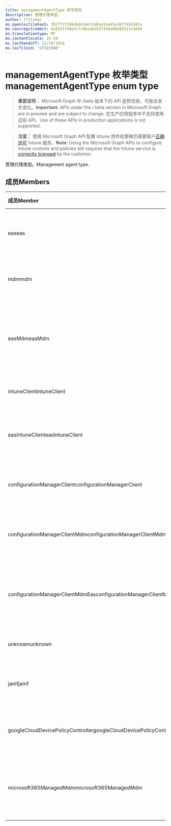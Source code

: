 ```yaml
---
title: managementAgentType 枚举类型
description: 管理代理类型。
author: tfitzmac
ms.openlocfilehash: 702f71f3984bda34e31d0a614e45e387f45b587e
ms.sourcegitcommit: 6a82bf240a3cfc0baabd227349e08a08311e3d44
ms.translationtype: MT
ms.contentlocale: zh-CN
ms.lasthandoff: 12/18/2018
ms.locfileid: "27321586"
---
```

# <a name="managementagenttype-enum-type"></a><span data-ttu-id="97356-103">managementAgentType 枚举类型</span><span class="sxs-lookup"><span data-stu-id="97356-103">managementAgentType enum type</span></span>

> <span data-ttu-id="97356-104">**重要说明：** Microsoft Graph 中 /beta 版本下的 API 是预览版，可能会发生变化。</span><span class="sxs-lookup"><span data-stu-id="97356-104">**Important:** APIs under the / beta version in Microsoft Graph are in preview and are subject to change.</span></span> <span data-ttu-id="97356-105">在生产应用程序中不支持使用这些 API。</span><span class="sxs-lookup"><span data-stu-id="97356-105">Use of these APIs in production applications is not supported.</span></span>

> <span data-ttu-id="97356-106">**注意：** 使用 Microsoft Graph API 配置 Intune 控件和策略仍需要客户[正确许可](https://go.microsoft.com/fwlink/?linkid=839381) Intune 服务。</span><span class="sxs-lookup"><span data-stu-id="97356-106">**Note:** Using the Microsoft Graph APIs to configure Intune controls and policies still requires that the Intune service is [correctly licensed](https://go.microsoft.com/fwlink/?linkid=839381) by the customer.</span></span>

<span data-ttu-id="97356-107">管理代理类型。</span><span class="sxs-lookup"><span data-stu-id="97356-107">Management agent type.</span></span>
## <a name="members"></a><span data-ttu-id="97356-108">成员</span><span class="sxs-lookup"><span data-stu-id="97356-108">Members</span></span>
|<span data-ttu-id="97356-109">成员</span><span class="sxs-lookup"><span data-stu-id="97356-109">Member</span></span>|<span data-ttu-id="97356-110">值</span><span class="sxs-lookup"><span data-stu-id="97356-110">Value</span></span>|<span data-ttu-id="97356-111">说明</span><span class="sxs-lookup"><span data-stu-id="97356-111">Description</span></span>|
|:---|:---|:---|
|<span data-ttu-id="97356-112">eas</span><span class="sxs-lookup"><span data-stu-id="97356-112">eas</span></span>|<span data-ttu-id="97356-113">1</span><span class="sxs-lookup"><span data-stu-id="97356-113">1</span></span>|<span data-ttu-id="97356-114">设备管理 Exchange server。</span><span class="sxs-lookup"><span data-stu-id="97356-114">The device is managed by Exchange server.</span></span>|
|<span data-ttu-id="97356-115">mdm</span><span class="sxs-lookup"><span data-stu-id="97356-115">mdm</span></span>|<span data-ttu-id="97356-116">2</span><span class="sxs-lookup"><span data-stu-id="97356-116">2</span></span>|<span data-ttu-id="97356-117">设备管理由 Intune mdm。</span><span class="sxs-lookup"><span data-stu-id="97356-117">The device is managed by Intune MDM.</span></span>|
|<span data-ttu-id="97356-118">easMdm</span><span class="sxs-lookup"><span data-stu-id="97356-118">easMdm</span></span>|<span data-ttu-id="97356-119">3</span><span class="sxs-lookup"><span data-stu-id="97356-119">3</span></span>|<span data-ttu-id="97356-120">设备所管理的 Exchange server 和 Intune mdm。</span><span class="sxs-lookup"><span data-stu-id="97356-120">The device is managed by both Exchange server and Intune MDM.</span></span>|
|<span data-ttu-id="97356-121">intuneClient</span><span class="sxs-lookup"><span data-stu-id="97356-121">intuneClient</span></span>|<span data-ttu-id="97356-122">4</span><span class="sxs-lookup"><span data-stu-id="97356-122">4</span></span>|<span data-ttu-id="97356-123">Intune 客户端托管。</span><span class="sxs-lookup"><span data-stu-id="97356-123">Intune client managed.</span></span>|
|<span data-ttu-id="97356-124">easIntuneClient</span><span class="sxs-lookup"><span data-stu-id="97356-124">easIntuneClient</span></span>|<span data-ttu-id="97356-125">5</span><span class="sxs-lookup"><span data-stu-id="97356-125">5</span></span>|<span data-ttu-id="97356-126">设备是 EAS 和 Intune 客户端双托管。</span><span class="sxs-lookup"><span data-stu-id="97356-126">The device is EAS and Intune client dual managed.</span></span>|
|<span data-ttu-id="97356-127">configurationManagerClient</span><span class="sxs-lookup"><span data-stu-id="97356-127">configurationManagerClient</span></span>|<span data-ttu-id="97356-128">8</span><span class="sxs-lookup"><span data-stu-id="97356-128">8</span></span>|<span data-ttu-id="97356-129">设备管理由配置管理器中。</span><span class="sxs-lookup"><span data-stu-id="97356-129">The device is managed by Configuration Manager.</span></span>|
|<span data-ttu-id="97356-130">configurationManagerClientMdm</span><span class="sxs-lookup"><span data-stu-id="97356-130">configurationManagerClientMdm</span></span>|<span data-ttu-id="97356-131">10</span><span class="sxs-lookup"><span data-stu-id="97356-131">10</span></span>|<span data-ttu-id="97356-132">设备所管理的配置管理器和 mdm。</span><span class="sxs-lookup"><span data-stu-id="97356-132">The device is managed by Configuration Manager and MDM.</span></span>|
|<span data-ttu-id="97356-133">configurationManagerClientMdmEas</span><span class="sxs-lookup"><span data-stu-id="97356-133">configurationManagerClientMdmEas</span></span>|<span data-ttu-id="97356-134">11</span><span class="sxs-lookup"><span data-stu-id="97356-134">11</span></span>|<span data-ttu-id="97356-135">配置管理器、 MDM 和 Eas 由管理设备。</span><span class="sxs-lookup"><span data-stu-id="97356-135">The device is managed by Configuration Manager, MDM and Eas.</span></span>|
|<span data-ttu-id="97356-136">unknown</span><span class="sxs-lookup"><span data-stu-id="97356-136">unknown</span></span>|<span data-ttu-id="97356-137">16</span><span class="sxs-lookup"><span data-stu-id="97356-137">16</span></span>|<span data-ttu-id="97356-138">未知的管理代理类型。</span><span class="sxs-lookup"><span data-stu-id="97356-138">Unknown management agent type.</span></span>|
|<span data-ttu-id="97356-139">jamf</span><span class="sxs-lookup"><span data-stu-id="97356-139">jamf</span></span>|<span data-ttu-id="97356-140">32</span><span class="sxs-lookup"><span data-stu-id="97356-140">32</span></span>|<span data-ttu-id="97356-141">从 Jamf 获取设备属性。</span><span class="sxs-lookup"><span data-stu-id="97356-141">The device attributes are fetched from Jamf.</span></span>|
|<span data-ttu-id="97356-142">googleCloudDevicePolicyController</span><span class="sxs-lookup"><span data-stu-id="97356-142">googleCloudDevicePolicyController</span></span>|<span data-ttu-id="97356-143">64</span><span class="sxs-lookup"><span data-stu-id="97356-143">64</span></span>|<span data-ttu-id="97356-144">由 Google 的 CloudDPC 管理设备。</span><span class="sxs-lookup"><span data-stu-id="97356-144">The device is managed by Google's CloudDPC.</span></span>|
|<span data-ttu-id="97356-145">microsoft365ManagedMdm</span><span class="sxs-lookup"><span data-stu-id="97356-145">microsoft365ManagedMdm</span></span>|<span data-ttu-id="97356-146">258</span><span class="sxs-lookup"><span data-stu-id="97356-146">258</span></span>|<span data-ttu-id="97356-147">由 Microsoft 365 通过 Intune 管理此设备。</span><span class="sxs-lookup"><span data-stu-id="97356-147">This device is managed by Microsoft 365 through Intune.</span></span>|





